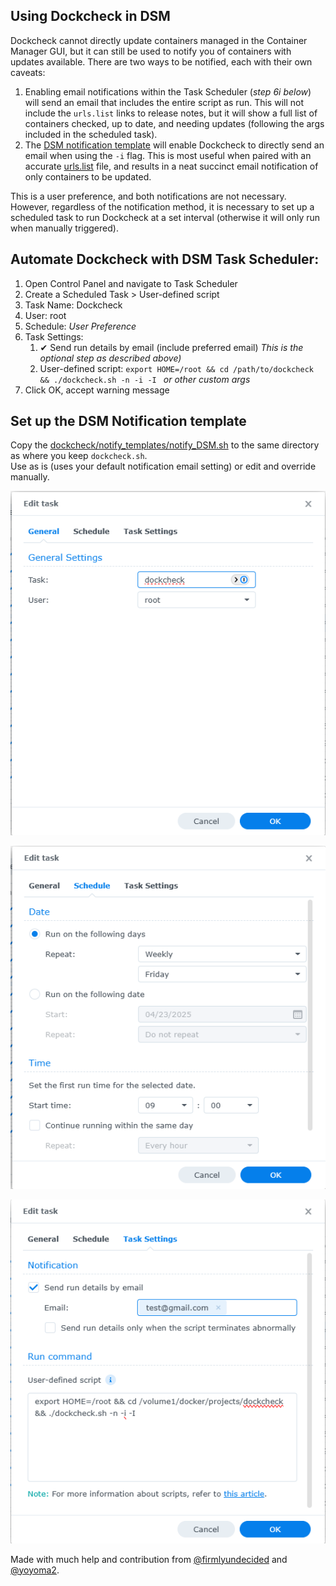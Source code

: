 ## Using Dockcheck in DSM
Dockcheck cannot directly update containers managed in the Container Manager GUI, but it can still be used to notify you of containers with updates available. There are two ways to be notified, each with their own caveats:

1. Enabling email notifications within the Task Scheduler (_step 6i below_) will send an email that includes the entire script as run. This will not include the `urls.list` links to release notes, but it will show a full list of containers checked, up to date, and needing updates (following the args included in the scheduled task).
2. The [DSM notification template](https://github.com/mag37/dockcheck/blob/main/notify_templates/notify_DSM.sh) will enable Dockcheck to directly send an email when using the `-i` flag. This is most useful when paired with an accurate [urls.list](https://github.com/mag37/dockcheck/blob/next063/notify_templates/urls.list) file, and results in a neat succinct email notification of only containers to be updated.

This is a user preference, and both notifications are not necessary. However, regardless of the notification method, it is necessary to set up a scheduled task to run Dockcheck at a set interval (otherwise it will only run when manually triggered).


## Automate Dockcheck with DSM Task Scheduler:

1. Open Control Panel and navigate to Task Scheduler
2. Create a Scheduled Task > User-defined script
3. Task Name: Dockcheck
4. User: root
5. Schedule: _User Preference_
6. Task Settings:
    1. ✔  Send run details by email (include preferred email) _This is the optional step as described above)_
    2. User-defined script: `export HOME=/root && cd /path/to/dockcheck && ./dockcheck.sh -n -i -I ` _or other custom args_
8. Click OK, accept warning message


## Set up the DSM Notification template

Copy the [dockcheck/notify_templates/notify_DSM.sh](https://github.com/mag37/dockcheck/blob/main/notify_templates/notify_DSM.sh) to the same directory as where you keep `dockcheck.sh`.  
Use as is (uses your default notification email setting) or edit and override manually.

![](./dsm1.png)

![](./dsm2.png)

![](./dsm3.png)


Made with much help and contribution from [@firmlyundecided](https://github.com/firmlyundecided) and [@yoyoma2](https://github.com/yoyoma2).
